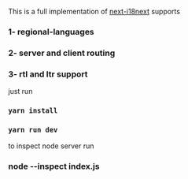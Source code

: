 
This is a full implementation of [next-i18next](https://github.com/isaachinman/next-i18next)
supports
### 1- regional-languages
### 2- server and client routing
### 3- rtl and ltr support


just run 
### `yarn install`
### `yarn run dev`

to inspect node server run
### node --inspect index.js